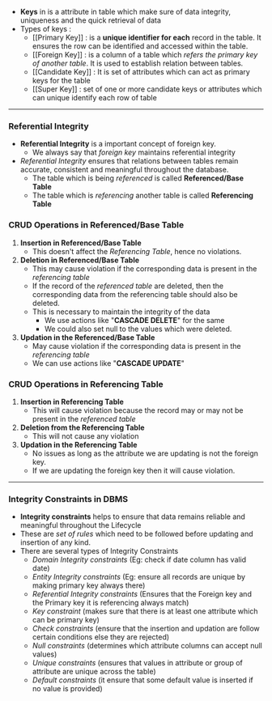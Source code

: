- **Keys**  in is a attribute in table which make sure of data integrity, uniqueness and the quick retrieval of data
- Types of keys : 
	- [[Primary Key]] : is a **unique identifier for each** record in the table. It ensures the row can be identified and accessed within the table.
	- [[Foreign Key]] : is a column of a table which *refers the primary key of another table*. It is used to establish relation between tables.
	- [[Candidate Key]] : It is set of attributes which can act as primary keys for the table
	- [[Super Key]] : set of one or more candidate keys or attributes which can unique identify each row of table

---


### Referential Integrity 

- **Referential Integrity** is a important concept of foreign key. 
	- We always say that *foreign key* maintains referential integrity
- *Referential Integrity* ensures that relations between tables remain accurate, consistent and meaningful throughout the database.
	- The table which is being *referenced* is called **Referenced/Base Table**
	- The table which is *referencing* another table is called **Referencing Table**


### CRUD Operations in Referenced/Base Table

1. **Insertion in Referenced/Base Table**
	- This doesn't affect the *Referencing Table*, hence no violations.
2. **Deletion in Referenced/Base Table**
	- This may cause violation if the corresponding data is present in the *referencing table*
	- If the record of the *referenced table* are deleted, then the corresponding data from the referencing table should also be deleted. 
	- This is necessary to maintain the integrity of the data
		- We use actions like "**CASCADE DELETE**" for the same
		- We could also set null to the values which were deleted.
3.  **Updation in the Referenced/Base Table** 
	- May cause violation if the corresponding data is present in the *referencing table*
	- We can use actions like "**CASCADE UPDATE**" 


### CRUD Operations in Referencing Table

1. **Insertion in Referencing Table**
	- This will cause violation because the record may or may not be present in the *referenced table*
2. **Deletion from the Referencing Table**
	- This will not cause any violation 
3. **Updation in the Referencing Table**
	- No issues as long as the attribute we are updating is not the foreign key.
	- If we are updating the foreign key then it will cause violation.
---

### Integrity Constraints in DBMS

 - **Integrity constraints** helps to ensure that data remains reliable and meaningful throughout the Lifecycle
 - These are *set of rules* which need to be followed before updating and insertion of any kind.
- There are several types of Integrity Constraints 
	- *Domain Integrity constraints* (Eg: check if date column has valid date)
	- *Entity Integrity constraints* (Eg: ensure all records are unique by making primary key always there)
	- *Referential Integrity constraints* (Ensures that the Foreign key and the Primary key it is referencing always match)
	- *Key constraint* (makes sure that there is at least one attribute which can be primary key)
	- *Check constraints* (ensure that the insertion and updation are follow certain conditions else they are rejected)
	- *Null constraints* (determines which attribute columns can accept null values)
	- *Unique constraints* (ensures that values in attribute or group of attribute are unique across the table)
	- *Default constraints* (it ensure that some default value is inserted if no value is provided)